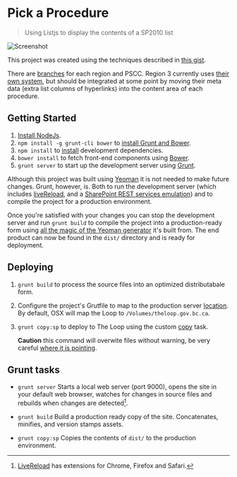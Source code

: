 Pick a Procedure
================

> Using Listjs to display the contents of a SP2010 list

![Screenshot](screenshot.jpeg)

This project was created using the techniques described in [this gist](https://gist.github.com/Sinetheta/6003037).

There are [branches](https://github.com/TheWebShop/pickaprocedure/branches) for each region and PSCC. Region 3 currently uses [their own system](https://github.com/TheWebShop/pickaprocedure/branches), but should be integrated at some point by moving their meta data (extra list columns of hyperlinks) into the content area of each procedure.

Getting Started
---------------

1. [Install NodeJs](http://nodejs.org/).
2. `npm install -g grunt-cli bower` to [install Grunt and Bower](http://www.nitinh.com/2013/05/getting-started-with-grunt-bower/).
3. `npm install` to [install](https://npmjs.org/doc/install.html) development dependencies.
4. `bower install` to fetch front-end components using [Bower](http://bower.io/).
5. `grunt server` to start up the development server using [Grunt](http://gruntjs.com/).

Although this project was built using [Yeoman](http://yeoman.io/) it is not needed to make future changes. Grunt, however, is. Both to run the development server (which includes [liveReload](https://github.com/gruntjs/grunt-contrib-livereload), and a [SharePoint REST services emulation](https://github.com/TheWebShop/sp2010-rest)) and to compile the project for a production environment.

Once you're satisfied with your changes you can stop the development server and run `grunt build` to compile the project into a production-ready form using [all the magic of the Yeoman generator](http://yeoman.io/whyyeoman.html) it's built from. The end product can now be found in the `dist/` directory and is ready for deployment.

Deploying
---------

 1. `grunt build` to process the source files into an optimized distributabale form.
 2. Configure the project's Grutfile to map to the production server [location](https://github.com/TheWebShop/officemap/blob/master/Gruntfile.js#L26). By default, OSX will map the Loop to `/Volumes/theloop.gov.bc.ca`.
 3. `grunt copy:sp` to deploy to The Loop using the custom [copy](https://github.com/gruntjs/grunt-contrib-copy) task.

    **Caution** this command will overwite files without warning, be very careful [where it is pointing](https://github.com/TheWebShop/pickaprocedure/blob/master/Gruntfile.js#L24).

Grunt tasks
-----------

 * `grunt server`
   Starts a local web server (port 9000), opens the site in your default web browser, watches for changes in source files and rebuilds when changes are detected[^1].

 * `grunt build`
   Build a production ready copy of the site. Concatenates, minifies, and version stamps assets.

 * `grunt copy:sp`
   Copies the contents of `dist/` to the production environment.

[^1]: [LiveReload](http://livereload.com/) has extensions for Chrome, Firefox and Safari.
